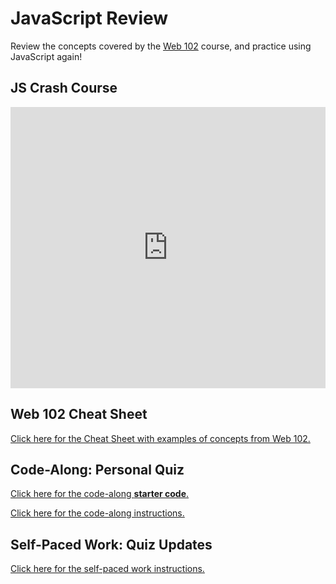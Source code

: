 # JavaScript Review
Review the concepts covered by the [Web 102](https://hylandtechclub.com/web-102/) course, and practice using JavaScript again!

## JS Crash Course
<iframe src='https://view.officeapps.live.com/op/embed.aspx?src=https://github.com/hytechclub/web-103/raw/main/JsReview/JsCrashCourse.pptx' width='100%' height='450px' frameborder='0'></iframe>

## Web 102 Cheat Sheet
[Click here for the Cheat Sheet with examples of concepts from Web 102.](Web102CheatSheet.md)

## Code-Along: Personal Quiz
[Click here for the code-along **starter code**.](https://hytop.onrender.com/e/personal-quiz-starter)

[Click here for the code-along instructions.](QuizCodeAlong.md)

## Self-Paced Work: Quiz Updates
[Click here for the self-paced work instructions.](SelfPacedWork.md)
